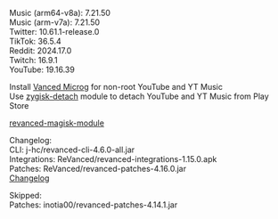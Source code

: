 Music (arm64-v8a): 7.21.50  
Music (arm-v7a): 7.21.50  
Twitter: 10.61.1-release.0  
TikTok: 36.5.4  
Reddit: 2024.17.0  
Twitch: 16.9.1  
YouTube: 19.16.39  

Install [Vanced Microg](https://github.com/TeamVanced/VancedMicroG/releases) for non-root YouTube and YT Music  
Use [zygisk-detach](https://github.com/j-hc/zygisk-detach) module to detach YouTube and YT Music from Play Store  

[revanced-magisk-module](https://github.com/j-hc/revanced-magisk-module)  

Changelog:  
CLI: j-hc/revanced-cli-4.6.0-all.jar  
Integrations: ReVanced/revanced-integrations-1.15.0.apk  
Patches: ReVanced/revanced-patches-4.16.0.jar  
[Changelog](https://github.com/ReVanced/revanced-patches/releases/tag/v4.16.0)  

Skipped:  
Patches: inotia00/revanced-patches-4.14.1.jar    
